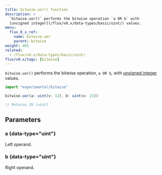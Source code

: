 ```yaml
---
title: bitwise.uor() function
description: >
  `bitwise.uor()` performs the bitwise operation `a OR b` with
  [unsigned integer](/flux/v0.x/data-types/basic/uint/) values.
menu:
  flux_0_x_ref:
    name: bitwise.uor
    parent: bitwise
weight: 401
related:
  - /flux/v0.x/data-types/basic/uint/
flux/v0.x/tags: [bitwise]
---
```


`bitwise.uor()` performs the bitwise operation, `a OR b`, with
[unsigned integer](/flux/v0.x/data-types/basic/uint/) values.

```js
import "experimental/bitwise"

bitwise.uor(a: uint(v: 12), b: uint(v: 21))

// Returns 29 (uint)
```

## Parameters

### a {data-type="uint"}
Left operand.

### b {data-type="uint"}
Right operand.